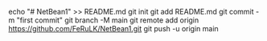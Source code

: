 echo "# NetBean1" >> README.md
git init
git add README.md
git commit -m "first commit"
git branch -M main
git remote add origin https://github.com/FeRuLK/NetBean1.git
git push -u origin main
